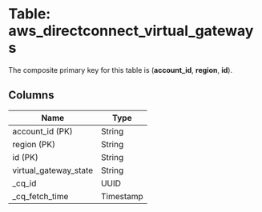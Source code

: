 # Table: aws_directconnect_virtual_gateways


The composite primary key for this table is (**account_id**, **region**, **id**).


## Columns
| Name          | Type          |
| ------------- | ------------- |
|account_id (PK)|String|
|region (PK)|String|
|id (PK)|String|
|virtual_gateway_state|String|
|_cq_id|UUID|
|_cq_fetch_time|Timestamp|